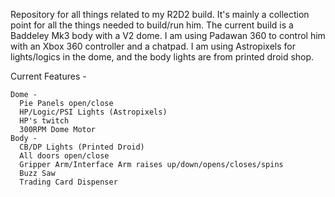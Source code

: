 Repository for all things related to my R2D2 build. It's mainly a collection point for all the things needed to build/run him. 
The current build is a Baddeley Mk3 body with a V2 dome. I am using Padawan 360 to control him with an Xbox 360 controller and a chatpad.
I am using Astropixels for lights/logics in the dome, and the body lights are from printed droid shop.

Current Features -


    Dome -
      Pie Panels open/close
      HP/Logic/PSI Lights (Astropixels)
      HP's twitch
      300RPM Dome Motor
    Body -
      CB/DP Lights (Printed Droid)
      All doors open/close
      Gripper Arm/Interface Arm raises up/down/opens/closes/spins
      Buzz Saw
      Trading Card Dispenser
